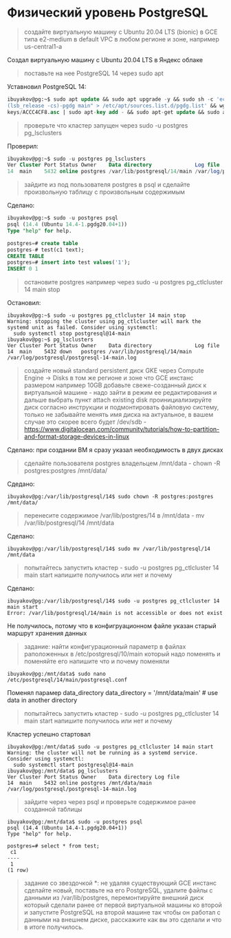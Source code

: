 # Физический уровень PostgreSQL 

>cоздайте виртуальную машину c Ubuntu 20.04 LTS (bionic) в GCE типа e2-medium в default VPC в любом регионе и зоне, например us-central1-a

Создал виртуальную машину с Ubuntu 20.04 LTS в Яндекс облаке

>поставьте на нее PostgreSQL 14 через sudo apt

Уставновил PostgreSQL 14:
```sql
ibuyakov@pg:~$ sudo apt update && sudo apt upgrade -y && sudo sh -c 'echo "deb http://apt.postgresql.org/pub/repos/apt $
(lsb_release -cs)-pgdg main" > /etc/apt/sources.list.d/pgdg.list' && wget --quiet -O - https://www.postgresql.org/media/
keys/ACCC4CF8.asc | sudo apt-key add - && sudo apt-get update && sudo apt-get -y install postgresql-14
```
>проверьте что кластер запущен через sudo -u postgres pg_lsclusters

Проверил:
```sql
ibuyakov@pg:~$ sudo -u postgres pg_lsclusters
Ver Cluster Port Status Owner    Data directory              Log file
14  main    5432 online postgres /var/lib/postgresql/14/main /var/log/postgresql/postgresql-14-main.log
```

>зайдите из под пользователя postgres в psql и сделайте произвольную таблицу с произвольным содержимым

Сделано:
```sql
ibuyakov@pg:~$ sudo -u postgres psql
psql (14.4 (Ubuntu 14.4-1.pgdg20.04+1))
Type "help" for help.

postgres=# create table
postgres-# test(c1 text);
CREATE TABLE
postgres=# insert into test values('1');
INSERT 0 1
```
>остановите postgres например через sudo -u postgres pg_ctlcluster 14 main stop

Остановил:
```
ibuyakov@pg:~$ sudo -u postgres pg_ctlcluster 14 main stop
Warning: stopping the cluster using pg_ctlcluster will mark the systemd unit as failed. Consider using systemctl:
  sudo systemctl stop postgresql@14-main
ibuyakov@pg:~$ pg_lsclusters
Ver Cluster Port Status Owner    Data directory              Log file
14  main    5432 down   postgres /var/lib/postgresql/14/main /var/log/postgresql/postgresql-14-main.log
```

>создайте новый standard persistent диск GKE через Compute Engine -> Disks в том же регионе и зоне что GCE инстанс размером например 10GB
>добавьте свеже-созданный диск к виртуальной машине - надо зайти в режим ее редактирования и дальше выбрать пункт attach existing disk
>проинициализируйте диск согласно инструкции и подмонтировать файловую систему, только не забывайте менять имя диска на актуальное, 
>в вашем случае это скорее всего будет /dev/sdb - https://www.digitalocean.com/community/tutorials/how-to-partition-and-format-storage-devices-in-linux

Сделано: при создании ВМ я сразу указал необходимость в двух дисках

>сделайте пользователя postgres владельцем /mnt/data - chown -R postgres:postgres /mnt/data/

Сдедано:
```
ibuyakov@pg:/var/lib/postgresql/14$ sudo chown -R postgres:postgres /mnt/data/
```

>перенесите содержимое /var/lib/postgres/14 в /mnt/data - mv /var/lib/postgresql/14 /mnt/data

Сделано:
```
ibuyakov@pg:/var/lib/postgresql/14$ sudo mv /var/lib/postgresql/14 /mnt/data
```
>попытайтесь запустить кластер - sudo -u postgres pg_ctlcluster 14 main start
>напишите получилось или нет и почему

Сделано:
```
ibuyakov@pg:/var/lib/postgresql/14$ sudo -u postgres pg_ctlcluster 14 main start
Error: /var/lib/postgresql/14/main is not accessible or does not exist
```
Не получилось, потому что в конфигруационном файле указан старый маршрут хранения данных

>задание: найти конфигурационный параметр в файлах раположенных в /etc/postgresql/10/main который надо поменять и поменяйте его
>напишите что и почему поменяли

```
ibuyakov@pg:/mnt/data$ sudo nano /etc/postgresql/14/main/postgresql.conf
```
Поменял парамер data_directory
data_directory = '/mnt/data/main'               # use data in another directory

>попытайтесь запустить кластер - sudo -u postgres pg_ctlcluster 14 main start
>напишите получилось или нет и почему

Кластер успешно стартовал
```
ibuyakov@pg:/mnt/data$ sudo -u postgres pg_ctlcluster 14 main start
Warning: the cluster will not be running as a systemd service. Consider using systemctl:
  sudo systemctl start postgresql@14-main
ibuyakov@pg:/mnt/data$ pg_lsclusters
Ver Cluster Port Status Owner    Data directory Log file
14  main    5432 online postgres /mnt/data/main /var/log/postgresql/postgresql-14-main.log
```

>зайдите через через psql и проверьте содержимое ранее созданной таблицы

```
ibuyakov@pg:/mnt/data$ sudo -u postgres psql
psql (14.4 (Ubuntu 14.4-1.pgdg20.04+1))
Type "help" for help.

postgres=# select * from test;
 c1
----
 1
(1 row)
```
>задание со звездочкой *: не удаляя существующий GCE инстанс сделайте новый, поставьте на его PostgreSQL, 
>удалите файлы с данными из /var/lib/postgres, перемонтируйте внешний диск который сделали ранее от первой виртуальной машины ко второй 
>и запустите PostgreSQL на второй машине так чтобы он работал с данными на внешнем диске, расскажите как вы это сделали и что в итоге получилось.
